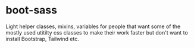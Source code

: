 # boot-sass

Light helper classes, mixins, variables for people that want some of the mostly used utitilty css classes to make their work faster but don't want to install Bootstrap, Tailwind etc.
